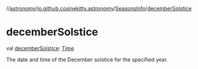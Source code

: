//[astronomy](../../../index.md)/[io.github.cosinekitty.astronomy](../index.md)/[SeasonsInfo](index.md)/[decemberSolstice](december-solstice.md)

# decemberSolstice

val [decemberSolstice](december-solstice.md): [Time](../-time/index.md)

The date and time of the December solstice for the specified year.
